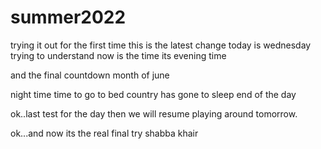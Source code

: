 # summer2022
trying it out for the first time
this is the latest change
today is wednesday
trying to understand
now is the time
its evening time

and the final countdown
month of june

night time
time to go to bed
country has gone to sleep
end of the day

ok..last test for the day
then we will resume playing around tomorrow.

ok...and now its the real final try 
shabba khair
